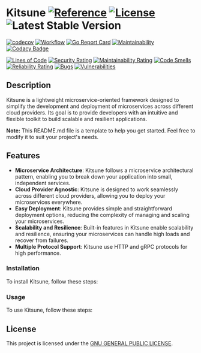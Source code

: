 # Kitsune [![Reference](https://pkg.go.dev/badge/github.com/kodflow/kitsune.svg)](https://pkg.go.dev/github.com/kodflow/kitsune) [![License](https://img.shields.io:/github/license/kodflow/kitsune)](https://github.com/kodflow/kitsune/src/blob/main/LICENSE.md) ![Latest Stable Version](https://img.shields.io/github/v/tag/kodflow/kitsune?label=version)


[![codecov](https://codecov.io/gh/kodflow/kitsune/branch/main/graph/badge.svg)](https://codecov.io/gh/kodflow/kitsune)
[![Workflow](https://img.shields.io/github/actions/workflow/status/kodflow/kitsune/main.yml)](https://github.com/kodflow/kitsune/actions/workflows/main.yml)
[![Go Report Card](https://goreportcard.com/badge/github.com/kodflow/kitsune)](https://goreportcard.com/report/github.com/kodflow/kitsune)
[![Maintainability](https://api.codeclimate.com/v1/badges/06d21ae59b44e76b6713/maintainability)](https://codeclimate.com/github/kodflow/kitsune/maintainability)
[![Codacy Badge](https://app.codacy.com/project/badge/Grade/3a89526aa9624788a14e1d443a82a2f2)](https://www.codacy.com/gh/kodflow/kitsune/dashboard?utm_source=github.com&amp;utm_medium=referral&amp;utm_content=kodflow/kitsune&amp;utm_campaign=Badge_Grade)

[![Lines of Code](https://sonarcloud.io/api/project_badges/measure?project=kodflow_kitsune&metric=ncloc)](https://sonarcloud.io/summary/new_code?id=kodflow_kitsune)
[![Security Rating](https://sonarcloud.io/api/project_badges/measure?project=kodflow_kitsune&metric=security_rating)](https://sonarcloud.io/summary/new_code?id=kodflow_kitsune)
[![Maintainability Rating](https://sonarcloud.io/api/project_badges/measure?project=kodflow_kitsune&metric=sqale_rating)](https://sonarcloud.io/summary/new_code?id=kodflow_kitsune)
[![Code Smells](https://sonarcloud.io/api/project_badges/measure?project=kodflow_kitsune&metric=code_smells)](https://sonarcloud.io/summary/new_code?id=kodflow_kitsune)
[![Reliability Rating](https://sonarcloud.io/api/project_badges/measure?project=kodflow_kitsune&metric=reliability_rating)](https://sonarcloud.io/summary/new_code?id=kodflow_kitsune)
[![Bugs](https://sonarcloud.io/api/project_badges/measure?project=kodflow_kitsune&metric=bugs)](https://sonarcloud.io/summary/new_code?id=kodflow_kitsune)
[![Vulnerabilities](https://sonarcloud.io/api/project_badges/measure?project=kodflow_kitsune&metric=vulnerabilities)](https://sonarcloud.io/summary/new_code?id=kodflow_kitsune)

## Description

Kitsune is a lightweight microservice-oriented framework designed to simplify the development and deployment of microservices across different cloud providers. Its goal is to provide developers with an intuitive and flexible toolkit to build scalable and resilient applications.

**Note:** This README.md file is a template to help you get started. Feel free to modify it to suit your project's needs.

## Features

- **Microservice Architecture**: Kitsune follows a microservice architectural pattern, enabling you to break down your application into small, independent services.
- **Cloud Provider Agnostic**: Kitsune is designed to work seamlessly across different cloud providers, allowing you to deploy your microservices everywhere.
- **Easy Deployment**: Kitsune provides simple and straightforward deployment options, reducing the complexity of managing and scaling your microservices.
- **Scalability and Resilience**: Built-in features in Kitsune enable scalability and resilience, ensuring your microservices can handle high loads and recover from failures.
- **Multiple Protocol Support**: Kitsune use HTTP and gRPC protocols for high performance.

### Installation

To install Kitsune, follow these steps:
<!--
//TODO
-->

### Usage

To use Kitsune, follow these steps:
<!--
1. Define your microservices: Create individual services within the `services` directory. Each service should be self-contained with its own logic and dependencies.
2. Configure service discovery: Kitsune includes a service discovery mechanism to enable communication between microservices. Ensure you have a service discovery mechanism set up, such as Consul or etcd.
3. Define service endpoints: Specify the endpoints for each microservice within the `services` directory, allowing other services to access their functionalities.
4. Build Docker images: Use the provided Dockerfile to build Docker images for each microservice: `docker build -t service-name .`
5. Deploy microservices: Deploy the built Docker images to your preferred cloud provider, leveraging their container orchestration platforms (e.g., Kubernetes, AWS ECS, Google Cloud Run).
-->

## License

This project is licensed under the [GNU GENERAL PUBLIC LICENSE](LICENSE).
